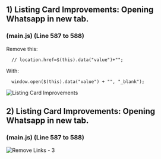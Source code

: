 ## 1) Listing Card Improvements: Opening Whatsapp in new tab.
### (main.js) (Line 587 to 588)

Remove this:

      // location.href=$(this).data("value")+"";

With:

      window.open($(this).data("value") + "", "_blank");
      

![Listing Card Improvements](https://user-images.githubusercontent.com/64412852/182070614-b0065243-c2ea-496f-b755-1266cc5cbf88.png)

## 2) Listing Card Improvements: Opening Whatsapp in new tab.
### (main.js) (Line 587 to 588)

![Remove Links - 3](https://user-images.githubusercontent.com/64412852/182071112-9ef1de55-29f4-498f-aea0-303190a2d78f.png)


